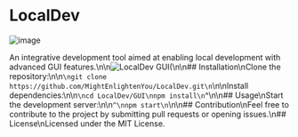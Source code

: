 # LocalDev
![image](https://github.com/MightEnlightenYou/LocalDev/assets/86793055/a062d306-e092-46e2-bce5-342a9b550d34)

An integrative development tool aimed at enabling local development with advanced GUI features.\n\n![LocalDev GUI(](https://raw.githubusercontent.com/MightEnlightenYou/LocalDev/main/gui.png)\n\n## Installation\nClone the repository:\n\n```\ngit clone https://github.com/MightEnlightenYou/LocalDev.git\n```\n\nInstall dependencies:\n\n```\ncd LocalDev/GUI\nnpm install\n```^\n\n## Usage\nStart the development server:\n\n```^\nnpm start\n```\n\n## Contribution\nFeel free to contribute to the project by submitting pull requests or opening issues.\n## License\nLicensed under the MIT License.
